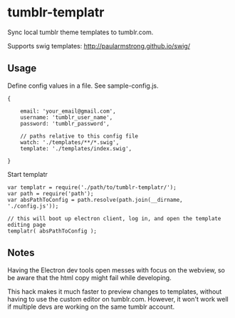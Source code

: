 # tumblr-templatr
Sync local tumblr theme templates to tumblr.com. 

Supports swig templates: http://paularmstrong.github.io/swig/


## Usage

Define config values in a file. See sample-config.js.

```
{

	email: 'your_email@gmail.com',
	username: 'tumblr_user_name',
	password: 'tumblr_password',
	
	// paths relative to this config file
	watch: './templates/**/*.swig',
	template: './templates/index.swig',

}
```

Start templatr


```
var templatr = require('./path/to/tumblr-templatr/');
var path = require('path');
var absPathToConfig = path.resolve(path.join(__dirname, './config.js'));

// this will boot up electron client, log in, and open the template editing page
templatr( absPathToConfig );

```


## Notes

Having the Electron dev tools open messes with focus on the webview, so be aware that the html copy might fail while developing.

This hack makes it much faster to preview changes to templates, without having to use the custom editor on tumblr.com. However, it won't work well if multiple devs are working on the same tumblr account.